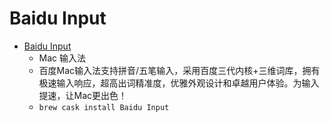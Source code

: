 # Baidu Input
- [Baidu Input](https://srf.baidu.com/input/mac.html)
  -  Mac 输入法
  - 百度Mac输入法支持拼音/五笔输入，采用百度三代内核+三维词库，拥有极速输入响应，超高出词精准度，优雅外观设计和卓越用户体验。为输入提速，让Mac更出色！
  - `brew cask install Baidu Input`
